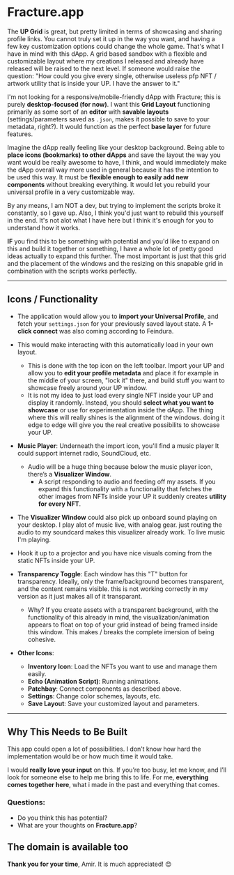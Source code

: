 # Fracture.app


The **UP Grid** is great, but pretty limited in terms of showcasing and sharing profile links. You cannot truly set it up in the way you want, and having a few key customization options could change the whole game.
That's what I have in mind with this dApp. A grid based sandbox with a flexible and customizable layout where my creations I released and already have released will be raised to the next level.
If someone would raise the question: "How could you give every single, otherwise useless pfp NFT / artwork utility that is inside your UP. I have the answer to it."

I'm not looking for a responsive/mobile-friendly dApp with Fracture; this is purely **desktop-focused (for now)**. I want this **Grid Layout** functioning primarily as some sort of an **editor** with **savable layouts** (settings/parameters saved as `.json`, makes it possible to save to your metadata, right?). It would function as the perfect **base layer** for future features.

Imagine the dApp really feeling like your desktop background. Being able to **place icons (bookmarks) to other dApps** and save the layout the way you want would be really awesome to have, I think, and would immediately make the dApp overall way more used in general because it has the intention to be used this way. It must be **flexible enough to easily add new components** without breaking everything. It would let you rebuild your universal profile in a very customizable way.

By any means, I am NOT a dev, but trying to implement the scripts broke it constantly, so I gave up. Also, I think you'd just want to rebuild this yourself in the end. It's not alot what I have here but I think it's enough for you to understand how it works.

**IF** you find this to be something with potential and you'd like to expand on this and build it together or something, I have a whole lot of pretty good ideas actually to expand this further.
The most important is just that this grid and the placement of the windows and the resizing on this snapable grid in combination with the scripts works perfectly.

---

## Icons / Functionality

- The application would allow you to **import your Universal Profile**, and fetch your `settings.json` for your previously saved layout state. A **1-click connect** was also coming according to Feindura.
- This would make interacting with this automatically load in your own layout.
  - This is done with the top icon on the left toolbar. Import your UP and allow you to **edit your profile metadata** and place it for example in the middle of your screen, "lock it" there, and build stuff you want to showcase freely around your UP window.
  - It is not my idea to just load every single NFT inside your UP and display it randomly. Instead, you should **select what you want to showcase** or use for experimentation inside the dApp. The thing where this will really shines is the alignment of the windows.
  doing it edge to edge will give you the real creative possibilits to showcase your UP.

- **Music Player**: Underneath the import icon, you'll find a music player It could support internet radio, SoundCloud, etc.  
  - Audio will be a huge thing because below the music player icon, there’s a **Visualizer Window**.  
    - A script responding to audio and feeding off my assets. If you expand this functionality with a functionality that fetches the other images from NFTs inside your UP it suddenly creates **utility for every NFT**.

- The **Visualizer Window** could also pick up onboard sound playing on your desktop. I play alot of music live, with analog gear. just routing the audio to my soundcard makes this visualizer already work. To live music I'm playing.
- Hook it up to a projector and you have nice visuals coming from the static NFTs inside your UP.

- **Transparency Toggle**: Each window has this "T" button for transparency. Ideally, only the frame/background becomes transparent, and the content remains visible. this is not working correctly in my version
  as it just makes all of it transparant.
  - Why? If you create assets with a transparent background, with the functionality of this already in mind, the visualization/animation appears to float on top of your grid instead of being framed inside this window. This makes / breaks the complete imersion of being cohesive.

- **Other Icons**:
  - **Inventory Icon**: Load the NFTs you want to use and manage them easily.  
  - **Echo (Animation Script)**: Running animations.  
  - **Patchbay**: Connect components as described above.  
  - **Settings**: Change color schemes, layouts, etc.  
  - **Save Layout**: Save your customized layout and parameters.

---

## Why This Needs to Be Built
This app could open a lot of possibilities. I don’t know how hard the implementation would be or how much time it would take.

I would **really love your input** on this. If you’re too busy, let me know, and I’ll look for someone else to help me bring this to life. For me, **everything comes together here**, what i made in the past and everything that comes.

### Questions:
- Do you think this has potential? 
- What are your thoughts on **Fracture.app**? 

The domain is available too 
---

**Thank you for your time**, Amir. It is much appreciated! 😊
